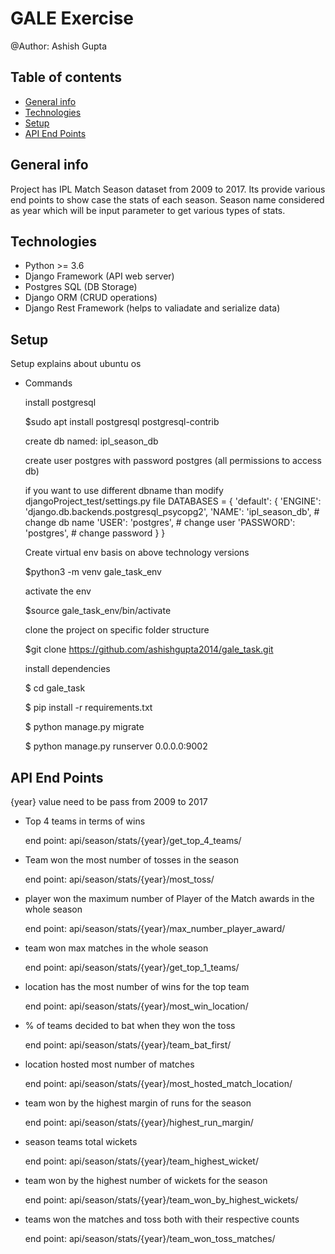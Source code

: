 # GALE Exercise
@Author: Ashish Gupta


## Table of contents
* [General info](#general-info)
* [Technologies](#technologies)
* [Setup](#setup)
* [API End Points](#api-end-points)

## General info
Project has IPL Match Season dataset from 2009 to 2017. Its provide various end points to show case the stats of each season. Season name considered as year which will be input parameter to get various types of stats.

## Technologies
* Python >= 3.6
* Django Framework (API web server)
* Postgres SQL (DB Storage)
* Django ORM (CRUD operations)
* Django Rest Framework (helps to valiadate and serialize data)

## Setup
Setup explains about ubuntu os
* Commands

  install postgresql
  
  $sudo apt install postgresql postgresql-contrib
  
  create db named: ipl_season_db 
  
  create user postgres with password postgres (all permissions to access db)
  
  if you want to use different dbname than modify djangoProject_test/settings.py file
  DATABASES = {
    'default': {
        'ENGINE': 'django.db.backends.postgresql_psycopg2',
        'NAME': 'ipl_season_db', # change db name
        'USER': 'postgres', # change user
        'PASSWORD': 'postgres', # change password
    }
}


  Create virtual env basis on above technology versions
  
  $python3 -m venv gale_task_env
  
  activate the env
  
  $source gale_task_env/bin/activate
  
  clone the project on specific folder structure
  
  $git clone https://github.com/ashishgupta2014/gale_task.git
  
  install dependencies
  
  $ cd gale_task
  
  $ pip install -r requirements.txt
  
  $ python manage.py migrate
  
  $ python manage.py runserver 0.0.0.0:9002
 
 
 
 ## API End Points
 {year} value need to be pass from 2009 to 2017
 * Top 4 teams in terms of wins
 
   end point: api/season/stats/{year}/get_top_4_teams/
 
 * Team won the most number of tosses in the season
 
   end point: api/season/stats/{year}/most_toss/
        
* player won the maximum number of Player of the Match awards in the whole season

  end point: api/season/stats/{year}/max_number_player_award/
  
* team won max matches in the whole season

  end point: api/season/stats/{year}/get_top_1_teams/
 
* location has the most number of wins for the top team

  end point: api/season/stats/{year}/most_win_location/
  
* % of teams decided to bat when they won the toss

  end point: api/season/stats/{year}/team_bat_first/
  
* location hosted most number of matches

  end point: api/season/stats/{year}/most_hosted_match_location/
  
  
* team won by the highest margin of runs  for the season

  end point: api/season/stats/{year}/highest_run_margin/
  
* season teams total wickets

  end point: api/season/stats/{year}/team_highest_wicket/
  
* team won by the highest number of wickets for the season

  end point: api/season/stats/{year}/team_won_by_highest_wickets/ 
  
* teams won the matches and toss both with their respective counts

  end point: api/season/stats/{year}/team_won_toss_matches/
  
  
